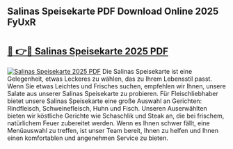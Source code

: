 ## Salinas Speisekarte PDF Download Online 2025 FyUxR

# <h2><a href="http://gcah9u.nevu.top/?p=Salinas+Speisekarte">🔗 👉🔴 Salinas Speisekarte 2025 PDF</a></h2>

[![Salinas Speisekarte 2025 PDF](https://i.imgur.com/dBaPXMq.png)](http://gcah9u.nevu.top/?p=Salinas+Speisekarte)
Die Salinas Speisekarte ist eine Gelegenheit, etwas Leckeres zu wählen, das zu Ihrem Lebensstil passt. Wenn Sie etwas Leichtes und Frisches suchen, empfehlen wir Ihnen, unsere Salate aus unserer Salinas Speisekarte zu probieren. Für Fleischliebhaber bietet unsere Salinas Speisekarte eine große Auswahl an Gerichten: Rindfleisch, Schweinefleisch, Huhn und Fisch. Unseren Auserwählten bieten wir köstliche Gerichte wie Schaschlik und Steak an, die bei frischem, natürlichem Feuer zubereitet werden. Wenn es Ihnen schwer fällt, eine Menüauswahl zu treffen, ist unser Team bereit, Ihnen zu helfen und Ihnen einen komfortablen und angenehmen Service zu bieten.
